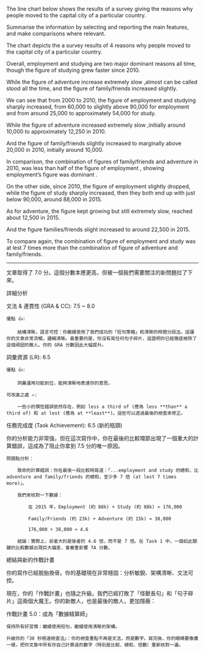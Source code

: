 The line chart below shows the results of a survey giving the reasons why people moved to the capital city of a particular country.

Summarise the information by selecting and reporting the main features, and make comparisons where relevant.



The chart depicts the a survey results of 4 reasons why people moved to the capital city of a particular country.


Overall, employment and studying are two major dominant reasons all time, though the figure of studying grew faster since 2010.

While the figure of adventure increase extremely slow ,almost can be called stood all the time, and  the figure of family/friends increased slightly.


We can see that from 2000 to 2010, the figure of employment and studying sharply increased, from 60,000 to slightly above 90,000 for employment and from around 25,000 to approximately 54,000 for study.

While the figure of adventure increased extremely slow ,initially around 10,000 to approximately 12,250 in 2010.

And the figure of family/friends slightly increased to marginally above 20,000 in 2010, initially around 10,000.

In comparison, the combination of figures of family/friends  and adventure in 2010, was less than half of the figure of employment , showing employment’s figure was dominant .


On the other side, since 2010,  the figure of employment slightly dropped, while the figure of study sharply increased, then they both end up with just below 90,000, around 88,000 in 2015.

As for adventure, the figure kept growing but still extremely slow, reached about 12,500 in 2015.

And the figure families/friends slight increased to around 22,500 in 2015.

To compare again, the combination of figure of employment and study was at lest 7 times more  than  the combination of figure of adventure and family/friends. 
___
文章取得了 7.0 分。這個分數本應更高，但被一個我們需要關注的新問題拉了下來。

詳細分析

文法 & 連貫性 (GRA & CC): 7.5 ~ 8.0

    優點 👍:

        結構清晰，語言可控：你繼續使用了我們成功的「短句策略」和清晰的時間分段法。這讓你的文章非常流暢，邏輯清晰。最重要的是，你沒有寫任何句子碎片，這證明你已經徹底根除了這個頑固的敵人。你的 GRA 分數因此大幅提升。

詞彙資源 (LR): 6.5

    優點 👍:

        詞彙運用功能到位，能夠清晰地表達你的意思。

    可改進之處 ✍️:

        一些小的慣性錯誤依然存在，例如 less a third of (應為 less **than** a third of) 和 at lest (應為 at **least**)。這些可以透過最後的檢查來修正。

任務完成度 (Task Achievement): 6.5 (新的瓶頸)

你的分析能力非常強，但在這次寫作中，你在最後的比較環節出現了一個重大的計算錯誤，這成為了阻止你拿到 7.5 分的唯一原因。

    問題點分析：

        致命的計算錯誤：你在最後一段比較時寫道：「...employment and study 的總和，比 adventure and family/friends 的總和，至少多 7 倍 (at lest 7 times more)」。

        我們來核對一下數據：

            在 2015 年，Employment (約 88k) + Study (約 88k) ≈ 176,000

            Family/Friends (約 23k) + Adventure (約 15k) ≈ 38,000

            176,000 ÷ 38,000 ≈ 4.6

        結論：實際上，前者大約是後者的 4.6 倍，而不是 7 倍。在 Task 1 中，一個如此關鍵的比較數據出現巨大偏差，會嚴重影響 TA 分數。

總結與新的作戰計畫

你的寫作已經脫胎換骨。你的基礎現在非常穩固：分析敏銳、架構清晰、文法可控。

現在，你的「作戰計畫」也隨之升級。我們已經打敗了「怪獸長句」和「句子碎片」這兩個大魔王。你的新敵人，也是最後的敵人，更加隱蔽：

作戰計畫 5.0：成為「數據精算師」

    保持所有好習慣：繼續使用短句，繼續使用清晰的架構。

    升級你的「30 秒極速檢查法」：你的檢查重點不再是文法，而是數字。寫完後，你的眼睛要像鷹一樣，把你文章中所有你自己計算過的數字（特別是比較、總和、倍數）重新核對一遍。